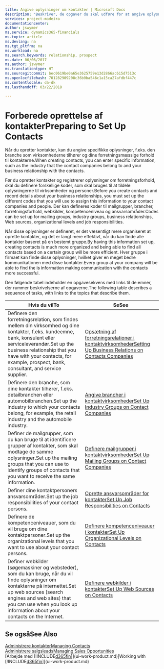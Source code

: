 ```yaml
---
title: Angive oplysninger om kontakter | Microsoft Docs
description: "Beskriver, de opgaver du skal udføre for at angive oplysninger og koder, f.eks. om brancher og forretningsrelationer, før du opretter kontakter."
services: project-madeira
documentationcenter: 
author: jswymer
ms.service: dynamics365-financials
ms.topic: article
ms.devlang: na
ms.tgt_pltfrm: na
ms.workload: na
ms.search.keywords: relationship, prospect
ms.date: 06/06/2017
ms.author: jswymer
ms.translationtype: HT
ms.sourcegitcommit: bec0619be0a65e3625759e13d2866ac615d7513c
ms.openlocfilehash: 701282909208c36b0ba546c1a15ca27afdbf447c
ms.contentlocale: da-dk
ms.lasthandoff: 03/22/2018

---
```

# <a name="preparing-to-set-up-contacts"></a><span data-ttu-id="da68d-103">Forberede oprettelse af kontakter</span><span class="sxs-lookup"><span data-stu-id="da68d-103">Preparing to Set Up Contacts</span></span>
<span data-ttu-id="da68d-104">Når du opretter kontakter, kan du angive specifikke oplysninger, f.eks. den branche som virksomhederne tilhører og dine forretningsmæssige forhold til kontakterne.</span><span class="sxs-lookup"><span data-stu-id="da68d-104">When creating contacts, you can enter specific information, such as the industry that the contact companies belong to and your business relationship with the contacts.</span></span>

<span data-ttu-id="da68d-105">Før du opretter kontakter og registrerer oplysninger om forretningsforhold, skal du definere forskellige koder, som skal bruges til at tildele oplysningerne til virksomheder og personer.</span><span class="sxs-lookup"><span data-stu-id="da68d-105">Before you create contacts and record details about your business relationships, you must set up the different codes that you will use to assign this information to your contact companies and people.</span></span> <span data-ttu-id="da68d-106">Der kan defineres koder til mailgrupper, brancher, forretningsforhold, webkilder, kompetenceniveau og ansvarsområder.</span><span class="sxs-lookup"><span data-stu-id="da68d-106">Codes can be set up for mailing groups, industry groups, business relationships, Web sources, organizational levels and job responsibilities.</span></span>

<span data-ttu-id="da68d-107">Når disse oplysninger er defineret, er det væsentligt mere organiseret at oprette kontakter, og det er langt mere effektivt, når du kan finde alle kontakter baseret på en bestemt gruppe.</span><span class="sxs-lookup"><span data-stu-id="da68d-107">By having this information set up, creating contacts is much more organized and being able to find all contacts based on a certain group will be more efficient.</span></span> <span data-ttu-id="da68d-108">Hver gruppe i firmaet kan finde disse oplysninger, hvilket giver en meget bedre kommunikationen med disse kontakter.</span><span class="sxs-lookup"><span data-stu-id="da68d-108">Every group at your company will be able to find the is information making communication with the contacts more successful.</span></span>

<span data-ttu-id="da68d-109">Den følgende tabel indeholder en opgavesekvens med links til de emner, der rummer beskrivelserne af opgaverne.</span><span class="sxs-lookup"><span data-stu-id="da68d-109">The following table describes a sequence of tasks, with links to the topics that describe them.</span></span> 

| <span data-ttu-id="da68d-110">Hvis du vil</span><span class="sxs-lookup"><span data-stu-id="da68d-110">To</span></span> | <span data-ttu-id="da68d-111">Se</span><span class="sxs-lookup"><span data-stu-id="da68d-111">See</span></span> |
| --- | --- |
| <span data-ttu-id="da68d-112">Definere den forretningsrelation, som findes mellem din virksomhed og dine kontakter, f.eks. kundeemne, bank, konsulent eller serviceleverandør.</span><span class="sxs-lookup"><span data-stu-id="da68d-112">Set up the business relationship that you have with your contacts, for example, prospect, bank, consultant, and service supplier.</span></span> |[<span data-ttu-id="da68d-113">Opsætning af forretningsrelationer i kontaktvirksomheder</span><span class="sxs-lookup"><span data-stu-id="da68d-113">Setting Up Business Relations on Contacts Companies</span></span>](marketing-business-relations.md) |
| <span data-ttu-id="da68d-114">Definere den branche, som dine kontakter tilhører, f.eks. detailbranchen eller automobilbranchen.</span><span class="sxs-lookup"><span data-stu-id="da68d-114">Set up the industry to which your contacts belong, for example, the retail industry and the automobile industry.</span></span> |[<span data-ttu-id="da68d-115">Angive brancher i kontaktvirksomheder</span><span class="sxs-lookup"><span data-stu-id="da68d-115">Set Up Industry Groups on Contact Companies</span></span>](marketing-industry-groups.md) |
| <span data-ttu-id="da68d-116">Definer de mailgrupper, som du kan bruge til at identificere grupper af kontakter, som skal modtage de samme oplysninger.</span><span class="sxs-lookup"><span data-stu-id="da68d-116">Set up the mailing groups that you can use to identify groups of contacts that you want to receive the same information.</span></span> |[<span data-ttu-id="da68d-117">Definere mailgrupper i kontaktvirksomheder</span><span class="sxs-lookup"><span data-stu-id="da68d-117">Set Up Mailing Groups on Contact Companies</span></span>](marketing-mailing-groups.md) |
| <span data-ttu-id="da68d-118">Definer dine kontaktpersoners ansvarsområder.</span><span class="sxs-lookup"><span data-stu-id="da68d-118">Set up the job responsibilities of your contact persons.</span></span> |[<span data-ttu-id="da68d-119">Oprette ansvarsområder for kontakter</span><span class="sxs-lookup"><span data-stu-id="da68d-119">Set Up Job Responsibilities on Contacts</span></span>](marketing-job-responsibilities.md) |
| <span data-ttu-id="da68d-120">Definere de kompetenceniveauer, som du vil bruge om dine kontaktpersoner.</span><span class="sxs-lookup"><span data-stu-id="da68d-120">Set up the organizational levels that you want to use about your contact persons.</span></span> |[<span data-ttu-id="da68d-121">Definere kompetenceniveauer i kontakter</span><span class="sxs-lookup"><span data-stu-id="da68d-121">Set Up Organizational Levels on Contacts</span></span>](marketing-organizational-levels.md) |
| <span data-ttu-id="da68d-122">Definer webkilder (søgemaskiner og websteder), som du kan bruge, når du vil finde oplysninger om kontakterne på internettet.</span><span class="sxs-lookup"><span data-stu-id="da68d-122">Set up web sources (search engines and web sites) that you can use when you look up information about your contacts on the Internet.</span></span> |[<span data-ttu-id="da68d-123">Definere webkilder i kontakter</span><span class="sxs-lookup"><span data-stu-id="da68d-123">Set Up Web Sources on Contacts</span></span>](marketing-web-sources.md) |

## <a name="see-also"></a><span data-ttu-id="da68d-124">Se også</span><span class="sxs-lookup"><span data-stu-id="da68d-124">See Also</span></span>
[<span data-ttu-id="da68d-125">Administrere kontakter</span><span class="sxs-lookup"><span data-stu-id="da68d-125">Managing Contacts</span></span>](marketing-contacts.md)  
[<span data-ttu-id="da68d-126">Administrere salgsleads</span><span class="sxs-lookup"><span data-stu-id="da68d-126">Managing Sales Opportunities</span></span>](marketing-manage-sales-opportunities.md)  
<span data-ttu-id="da68d-127">[Arbejde med [!INCLUDE[d365fin](includes/d365fin_md.md)]](ui-work-product.md)</span><span class="sxs-lookup"><span data-stu-id="da68d-127">[Working with [!INCLUDE[d365fin](includes/d365fin_md.md)]](ui-work-product.md)</span></span>

